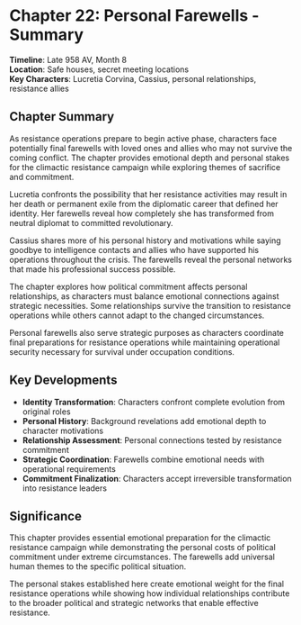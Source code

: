 # Chapter 22: Personal Farewells - Summary

**Timeline**: Late 958 AV, Month 8  
**Location**: Safe houses, secret meeting locations  
**Key Characters**: Lucretia Corvina, Cassius, personal relationships, resistance allies

## Chapter Summary

As resistance operations prepare to begin active phase, characters face potentially final farewells with loved ones and allies who may not survive the coming conflict. The chapter provides emotional depth and personal stakes for the climactic resistance campaign while exploring themes of sacrifice and commitment.

Lucretia confronts the possibility that her resistance activities may result in her death or permanent exile from the diplomatic career that defined her identity. Her farewells reveal how completely she has transformed from neutral diplomat to committed revolutionary.

Cassius shares more of his personal history and motivations while saying goodbye to intelligence contacts and allies who have supported his operations throughout the crisis. The farewells reveal the personal networks that made his professional success possible.

The chapter explores how political commitment affects personal relationships, as characters must balance emotional connections against strategic necessities. Some relationships survive the transition to resistance operations while others cannot adapt to the changed circumstances.

Personal farewells also serve strategic purposes as characters coordinate final preparations for resistance operations while maintaining operational security necessary for survival under occupation conditions.

## Key Developments

- **Identity Transformation**: Characters confront complete evolution from original roles
- **Personal History**: Background revelations add emotional depth to character motivations
- **Relationship Assessment**: Personal connections tested by resistance commitment
- **Strategic Coordination**: Farewells combine emotional needs with operational requirements
- **Commitment Finalization**: Characters accept irreversible transformation into resistance leaders

## Significance

This chapter provides essential emotional preparation for the climactic resistance campaign while demonstrating the personal costs of political commitment under extreme circumstances. The farewells add universal human themes to the specific political situation.

The personal stakes established here create emotional weight for the final resistance operations while showing how individual relationships contribute to the broader political and strategic networks that enable effective resistance.
